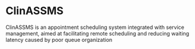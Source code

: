 # ClinASSMS
ClinASSMS is an appointment scheduling system integrated with service management, aimed at facilitating remote scheduling and reducing waiting latency caused by poor queue organization
